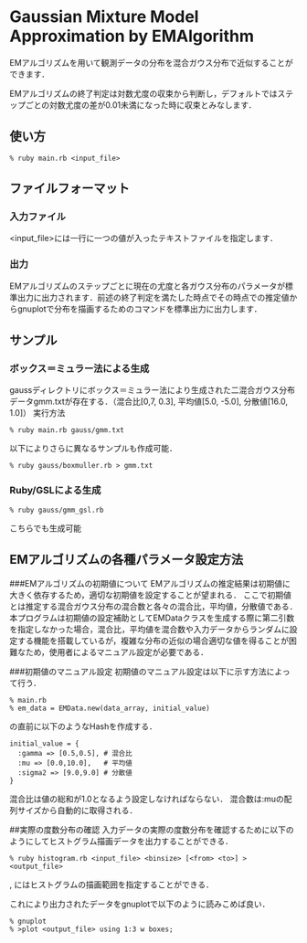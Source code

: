 # Gaussian Mixture Model Approximation by EMAlgorithm
EMアルゴリズムを用いて観測データの分布を混合ガウス分布で近似することができます．

EMアルゴリズムの終了判定は対数尤度の収束から判断し，デフォルトではステップごとの対数尤度の差が0.01未満になった時に収束とみなします．



## 使い方
    % ruby main.rb <input_file>

## ファイルフォーマット
### 入力ファイル
<input_file>には一行に一つの値が入ったテキストファイルを指定します．

### 出力
EMアルゴリズムのステップごとに現在の尤度と各ガウス分布のパラメータが標準出力に出力されます．前述の終了判定を満たした時点でその時点での推定値からgnuplotで分布を描画するためのコマンドを標準出力に出力します．

## サンプル
### ボックス＝ミュラー法による生成
gaussディレクトリにボックス＝ミュラー法により生成された二混合ガウス分布データgmm.txtが存在する．（混合比[0,7, 0.3], 平均値[5.0, -5.0], 分散値[16.0, 1.0]）
実行方法

    % ruby main.rb gauss/gmm.txt

以下によりさらに異なるサンプルも作成可能．

    % ruby gauss/boxmuller.rb > gmm.txt

### Ruby/GSLによる生成

    % ruby gauss/gmm_gsl.rb

こちらでも生成可能

## EMアルゴリズムの各種パラメータ設定方法
###EMアルゴリズムの初期値について
EMアルゴリズムの推定結果は初期値に大きく依存するため，適切な初期値を設定することが望まれる．
ここで初期値とは推定する混合ガウス分布の混合数と各々の混合比，平均値，分散値である．
本プログラムは初期値の設定補助としてEMDataクラスを生成する際に第二引数を指定しなかった場合，混合比，平均値を混合数や入力データからランダムに設定する機能を搭載しているが，複雑な分布の近似の場合適切な値を得ることが困難なため，使用者によるマニュアル設定が必要である．


###初期値のマニュアル設定
初期値のマニュアル設定は以下に示す方法によって行う．

    % main.rb
    % em_data = EMData.new(data_array, initial_value)
	
の直前に以下のようなHashを作成する．

    initial_value = {
      :gamma => [0.5,0.5], # 混合比
      :mu => [0.0,10.0],   # 平均値
      :sigma2 => [9.0,9.0] # 分散値
    }

混合比は値の総和が1.0となるよう設定しなければならない．
混合数は:muの配列サイズから自動的に取得される．

##実際の度数分布の確認
入力データの実際の度数分布を確認するために以下のようにしてヒストグラム描画データを出力することができる．

    % ruby histogram.rb <input_file> <binsize> [<from> <to>] > <output_file>

<from>, <to>にはヒストグラムの描画範囲を指定することができる．

これにより出力されたデータをgnuplotで以下のように読みこめば良い．

    % gnuplot
    % >plot <output_file> using 1:3 w boxes;
